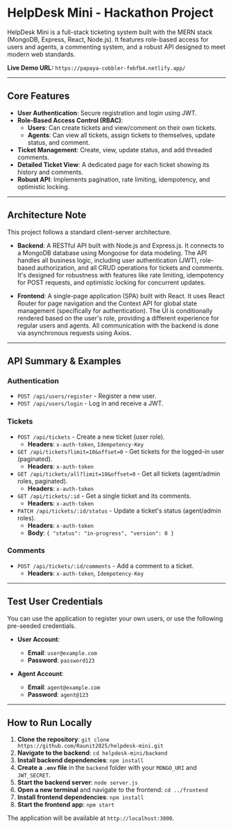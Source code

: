 # HelpDesk Mini - Hackathon Project

HelpDesk Mini is a full-stack ticketing system built with the MERN stack (MongoDB, Express, React, Node.js). It features role-based access for users and agents, a commenting system, and a robust API designed to meet modern web standards.

**Live Demo URL:** `https://papaya-cobbler-febfb4.netlify.app/`

---

## Core Features

* **User Authentication**: Secure registration and login using JWT.
* **Role-Based Access Control (RBAC)**:
    * **Users**: Can create tickets and view/comment on their own tickets.
    * **Agents**: Can view all tickets, assign tickets to themselves, update status, and comment.
* **Ticket Management**: Create, view, update status, and add threaded comments.
* **Detailed Ticket View**: A dedicated page for each ticket showing its history and comments.
* **Robust API**: Implements pagination, rate limiting, idempotency, and optimistic locking.

---

## Architecture Note

This project follows a standard client-server architecture.

* **Backend**: A RESTful API built with Node.js and Express.js. It connects to a MongoDB database using Mongoose for data modeling. The API handles all business logic, including user authentication (JWT), role-based authorization, and all CRUD operations for tickets and comments. It's designed for robustness with features like rate limiting, idempotency for POST requests, and optimistic locking for concurrent updates.

* **Frontend**: A single-page application (SPA) built with React. It uses React Router for page navigation and the Context API for global state management (specifically for authentication). The UI is conditionally rendered based on the user's role, providing a different experience for regular users and agents. All communication with the backend is done via asynchronous requests using Axios.

---

## API Summary & Examples

### Authentication

* `POST /api/users/register` - Register a new user.
* `POST /api/users/login` - Log in and receive a JWT.

### Tickets

* `POST /api/tickets` - Create a new ticket (user role).
    * **Headers**: `x-auth-token`, `Idempotency-Key`
* `GET /api/tickets?limit=10&offset=0` - Get tickets for the logged-in user (paginated).
    * **Headers**: `x-auth-token`
* `GET /api/tickets/all?limit=10&offset=0` - Get all tickets (agent/admin roles, paginated).
    * **Headers**: `x-auth-token`
* `GET /api/tickets/:id` - Get a single ticket and its comments.
    * **Headers**: `x-auth-token`
* `PATCH /api/tickets/:id/status` - Update a ticket's status (agent/admin roles).
    * **Headers**: `x-auth-token`
    * **Body**: `{ "status": "in-progress", "version": 0 }`

### Comments

* `POST /api/tickets/:id/comments` - Add a comment to a ticket.
    * **Headers**: `x-auth-token`, `Idempotency-Key`

---

## Test User Credentials

You can use the application to register your own users, or use the following pre-seeded credentials.

* **User Account**:
    * **Email**: `user@example.com`
    * **Password**: `password123`

* **Agent Account**:
    * **Email**: `agent@example.com`
    * **Password**: `agent@123`


---

## How to Run Locally

1.  **Clone the repository**: `git clone https://github.com/Raunit2025/helpdesk-mini.git`
2.  **Navigate to the backend**: `cd helpdesk-mini/backend`
3.  **Install backend dependencies**: `npm install`
4.  **Create a `.env` file** in the `backend` folder with your `MONGO_URI` and `JWT_SECRET`.
5.  **Start the backend server**: `node server.js`
6.  **Open a new terminal** and navigate to the frontend: `cd ../frontend`
7.  **Install frontend dependencies**: `npm install`
8.  **Start the frontend app**: `npm start`

The application will be available at `http://localhost:3000`.
